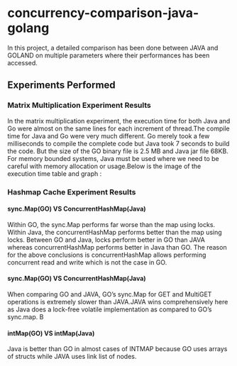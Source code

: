 # concurrency-comparison-java-golang
In this project, a detailed comparison has been done between JAVA and GOLAND on multiple parameters where their performances has been accessed.


## Experiments Performed
### Matrix Multiplication Experiment Results
In the matrix multiplication experiment, the execution time for both Java and
Go were almost on the same lines for each increment of thread.The compile time
for Java and Go were very much different. Go merely took a few milliseconds
to compile the complete code but Java took 7 seconds to build the code. But
the size of the GO binary file is 2.5 MB and Java jar file 68KB. For memory
bounded systems, Java must be used where we need to be careful with memory
allocation or usage.Below is the image of the execution time table and graph :

### Hashmap Cache Experiment Results
#### sync.Map(GO) VS ConcurrentHashMap(Java)
Within GO, the sync.Map performs far worse than the map using locks. Within
Java, the concurrentHashMap performs better than the map using locks. Between
GO and Java, locks perform better in GO than JAVA whereas concurrentHashMap
performs better in Java than GO. The reason for the above conclusions is concurrentHashMap allows performing concurrent read and write which
is not the case in GO. 
#### sync.Map(GO) VS ConcurrentHashMap(Java)
When comparing GO and JAVA, GO’s sync.Map for GET and MultiGET operations
is extremely slower than JAVA.JAVA wins comprehensively here as Java
does a lock-free volatile implementation as compared to GO’s sync.map. B

#### intMap(GO) VS intMap(Java)
Java is better than GO in almost cases of INTMAP because GO uses arrays of
structs while JAVA uses link list of nodes.